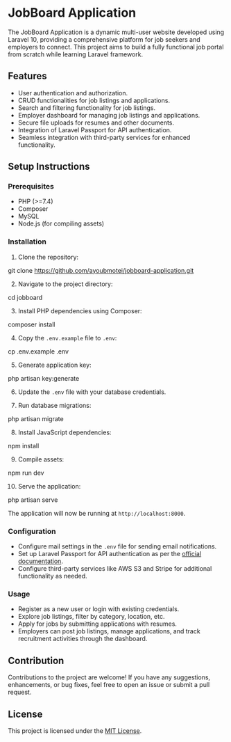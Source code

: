 # JobBoard Application

The JobBoard Application is a dynamic multi-user website developed using Laravel 10, providing a comprehensive platform for job seekers and employers to connect. This project aims to build a fully functional job portal from scratch while learning Laravel framework.

## Features

- User authentication and authorization.
- CRUD functionalities for job listings and applications.
- Search and filtering functionality for job listings.
- Employer dashboard for managing job listings and applications.
- Secure file uploads for resumes and other documents.
- Integration of Laravel Passport for API authentication.
- Seamless integration with third-party services for enhanced functionality.

## Setup Instructions

### Prerequisites

- PHP (>=7.4)
- Composer
- MySQL
- Node.js (for compiling assets)

### Installation

1. Clone the repository:

git clone https://github.com/ayoubmotei/jobboard-application.git


2. Navigate to the project directory:

cd jobboard


3. Install PHP dependencies using Composer:

composer install


4. Copy the `.env.example` file to `.env`:

cp .env.example .env


5. Generate application key:

php artisan key:generate



6. Update the `.env` file with your database credentials.

7. Run database migrations:

php artisan migrate



8. Install JavaScript dependencies:

npm install


9. Compile assets:

npm run dev



10. Serve the application:

php artisan serve



The application will now be running at `http://localhost:8000`.

### Configuration

- Configure mail settings in the `.env` file for sending email notifications.
- Set up Laravel Passport for API authentication as per the [official documentation](https://laravel.com/docs/passport).
- Configure third-party services like AWS S3 and Stripe for additional functionality as needed.

### Usage

- Register as a new user or login with existing credentials.
- Explore job listings, filter by category, location, etc.
- Apply for jobs by submitting applications with resumes.
- Employers can post job listings, manage applications, and track recruitment activities through the dashboard.

## Contribution

Contributions to the project are welcome! If you have any suggestions, enhancements, or bug fixes, feel free to open an issue or submit a pull request.

## License

This project is licensed under the [MIT License](LICENSE).



